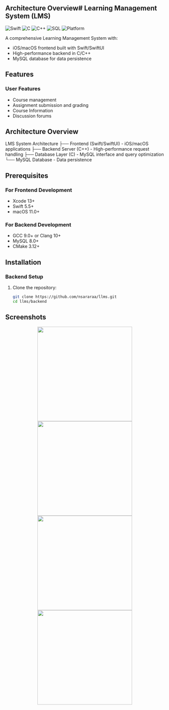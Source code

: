 ## Architecture Overview# Learning Management System (LMS)

![Swift](https://img.shields.io/badge/Swift-5.5-orange.svg)
![C](https://img.shields.io/badge/C-11-blue.svg)
![C++](https://img.shields.io/badge/C++-17-red.svg)
![SQL](https://img.shields.io/badge/SQL-MySQL-lightblue.svg)
![Platform](https://img.shields.io/badge/Platform-macOS|Linux-lightgrey.svg)

A comprehensive Learning Management System with:
- iOS/macOS frontend built with Swift/SwiftUI
- High-performance backend in C/C++
- MySQL database for data persistence

## Features

### User Features
- Course management
- Assignment submission and grading
- Course Information
- Discussion forums

## Architecture Overview
LMS System Architecture
├── Frontend (Swift/SwiftUI) - iOS/macOS applications
├── Backend Server (C++) - High-performance request handling
├── Database Layer (C) - MySQL interface and query optimization
└── MySQL Database - Data persistence

## Prerequisites

### For Frontend Development
- Xcode 13+
- Swift 5.5+
- macOS 11.0+

### For Backend Development
- GCC 9.0+ or Clang 10+
- MySQL 8.0+
- CMake 3.12+

## Installation

### Backend Setup

1. Clone the repository:
   ```bash
   git clone https://github.com/nsararaa/llms.git
   cd llms/backend

## Screenshots

<div align="center">
  <img src="https://github.com/user-attachments/assets/1c5c78a3-a840-4790-9694-4ea998a12b76" width="300" />
  <img src="https://github.com/user-attachments/assets/7b9beef8-30bd-4870-940d-2528667c6936" width="300" />
  <br>
  <img src="https://github.com/user-attachments/assets/ae495ecc-48fb-44c8-b902-9ef9075693b9" width="300" />
  <img src="https://github.com/user-attachments/assets/d5df0b81-524b-4655-82a8-b44fae4f4265" width="300" />
</div>
